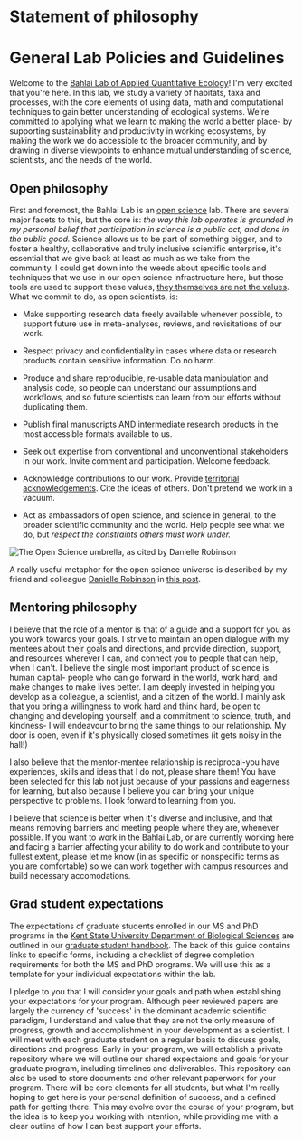 # Statement of philosophy

# General Lab Policies and Guidelines

Welcome to the [Bahlai Lab of Applied Quantitative Ecology](https://bahlailab.org/)! I'm very excited that you're here. In this lab, we study a variety of habitats, taxa and processes, with the core elements of using data, math and computational techniques to gain better understanding of ecological systems. We're committed to applying what we learn to making the world a better place- by supporting sustainability and productivity in working ecosystems, by making the work we do accessible to the broader community, and by drawing in diverse viewpoints to enhance mutual understanding of science, scientists, and the needs of the world.
## Open philosophy
First and foremost, the Bahlai Lab is an [open science](https://en.wikipedia.org/wiki/Open_science) lab. There are several major facets to this, but the core is: *the way this lab operates is grounded in my personal belief that participation in science is a public act, and done in the public good.* Science allows us to be part of something bigger, and to foster a healthy, collaborative and truly inclusive scientific enterprise, it's essential that we give back at least as much as we take from the community. I could get down into the weeds about specific tools and techniques that we use in our open science infrastructure here, but those tools are used to support these values, [they themselves are not the values](http://www.datacarpentry.org/blog/soft-skills/). What we commit to do, as open scientists, is:

* Make supporting research data freely available whenever possible, to support future use in meta-analyses, reviews, and revisitations of our work.

* Respect privacy and confidentiality in cases where data or research products contain sensitive information. Do no harm.

* Produce and share reproducible, re-usable data manipulation and analysis code, so people can understand our assumptions and workflows, and so future scientists can learn from our efforts without duplicating them.

* Publish final manuscripts AND intermediate research products in the most accessible formats available to us.

* Seek out expertise from conventional and unconventional stakeholders in our work. Invite comment and participation. Welcome feedback.

* Acknowledge contributions to our work. Provide [territorial acknowledgements](http://www.cbc.ca/news/canada/toronto/territorial-acknowledgements-indigenous-1.4175136). Cite the ideas of others. Don't pretend we work in a vacuum.

* Act as ambassadors of open science, and science in general, to the broader scientific community and the world. Help people see what we do, but *respect the constraints others must work under.*

![The Open Science umbrella, as cited by Danielle Robinson](https://portraitofthescientist.files.wordpress.com/2017/06/wright_robinson_dlf_2017_june_14-pptx.png?w=320)

A really useful metaphor for the open science universe is described by my friend and colleague [Danielle Robinson](https://twitter.com/daniellecrobins) in [this post](https://portraitofthescientist.wordpress.com/2017/07/03/so-what-do-you-actually-do/).

## Mentoring philosophy
I believe that the role of a mentor is that of a guide and a support for you as you work towards your goals. I strive to maintain an open dialogue with my mentees about their goals and directions, and provide direction, support, and resources wherever I can, and connect you to people that can help, when I can't.  I believe the single most important product of science is human capital- people who can go forward in the world, work hard, and make changes to make lives better. I am deeply invested in helping you develop as a colleague, a scientist, and a citizen of the world. I mainly ask that you bring a willingness to work hard and think hard, be open to changing and developing yourself, and a commitment to science, truth, and kindness- I will endeavour to bring the same things to our relationship. My door is open, even if it's physically closed sometimes (it gets noisy in the hall!)

I also believe that the mentor-mentee relationship is reciprocal-you have experiences, skills and ideas that I do not, please share them! You have been selected for this lab not just because of your passions and eagerness for learning, but also because I believe you can bring your unique perspective to problems. I look forward to learning from you.

I believe that science is better when it's diverse and inclusive, and that means removing barriers and meeting people where they are, whenever possible. If you want to work in the Bahlai Lab, or are currently working here and facing a barrier affecting your ability to do work and contribute to your fullest extent, please let me know (in as specific or nonspecific terms as you are comfortable) so we can work together with campus resources and build necessary accomodations.
## Grad student expectations
The expectations of graduate students enrolled in our MS and PhD programs in the [Kent State University Department of Biological Sciences](https://www.kent.edu/biology) are outlined in our [graduate student handbook](https://du1ux2871uqvu.cloudfront.net/sites/default/files/file/BSCI%20Grad%20Handbook%202017.pdf). The back of this guide contains links to specific forms, including a checklist of degree completion requirements for both the MS and PhD programs. We will use this as a template for your individual expectations within the lab.

I pledge to you that I will consider your goals and path when establishing your expectations for your program. Although peer reviewed papers are largely the currency of 'success' in the dominant academic scientific paradigm, I understand and value that they are not the only measure of progress, growth and accomplishment in your development as a scientist. I will meet with each graduate student on a regular basis to discuss goals, directions and progress. Early in your program, we will establish a private repository where we will outline our shared expectaions and goals for your graduate program, including timelines and deliverables. This repository can also be used to store documents and other relevant paperwork for your program. There will be core elements for all students, but what I'm really hoping to get here is your personal definition of success, and a defined path for getting there. This may evolve over the course of your program, but the idea is to keep you working with intention, while providing me with a clear outline of how I can best support your efforts.
